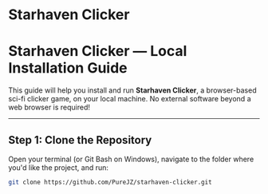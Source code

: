 # Starhaven Clicker
# Starhaven Clicker — Local Installation Guide

This guide will help you install and run **Starhaven Clicker**, a browser-based sci-fi clicker game, on your local machine. No external software beyond a web browser is required!

---

## Step 1: Clone the Repository

Open your terminal (or Git Bash on Windows), navigate to the folder where you'd like the project, and run:

```bash
git clone https://github.com/PureJZ/starhaven-clicker.git
